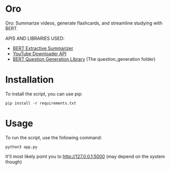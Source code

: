 # Oro
Ọrọ: Summarize videos, generate flashcards, and streamline studying with BERT.

APIS AND LIBRARIES USED:
- [BERT Extractive Summarizer](https://github.com/dmmiller612/bert-extractive-summarizer)
- [YouTube Downloader API](https://github.com/jdepoix/youtube-transcript-api)
- [BERT Question Generation Library](https://github.com/patil-suraj/question_generation) (The question_generation folder)


# Installation

To install the script, you can use pip:
```
pip install -r requirements.txt
```

# Usage

To run the script, use the following command:
```
python3 app.py
```

It'll most likely point you to http://127.0.0.1:5000 (may depend on the system though)



